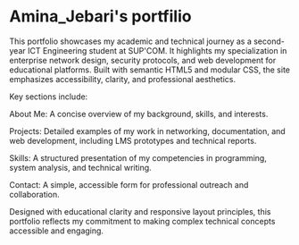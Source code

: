 # Amina_Jebari's portfilio
This portfolio showcases my academic and technical journey as a second-year ICT Engineering student at SUP'COM. It highlights my specialization in enterprise network design, security protocols, and web development for educational platforms. Built with semantic HTML5 and modular CSS, the site emphasizes accessibility, clarity, and professional aesthetics.

Key sections include:

About Me: A concise overview of my background, skills, and interests.

Projects: Detailed examples of my work in networking, documentation, and web development, including LMS prototypes and technical reports.

Skills: A structured presentation of my competencies in programming, system analysis, and technical writing.

Contact: A simple, accessible form for professional outreach and collaboration.

Designed with educational clarity and responsive layout principles, this portfolio reflects my commitment to making complex technical concepts accessible and engaging.
